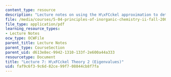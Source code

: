 ```yaml
---
content_type: resource
description: "Lecture notes on using the H\xFCckel approximation to determine eigenvalues."
file: /media/courses/5-04-principles-of-inorganic-chemistry-ii-fall-2008/faf9c6f39c6d82ce99f708844cb8f7fa_Lecture_7.pdf
file_type: application/pdf
learning_resource_types:
- Lecture Notes
ocw_type: OCWFile
parent_title: Lecture Notes
parent_type: CourseSection
parent_uid: d613e8ec-9942-1310-133f-2e600a44a333
resourcetype: Document
title: "Lecture 7: H\xFCckel Theory 2 (Eigenvalues)"
uid: faf9c6f3-9c6d-82ce-99f7-08844cb8f7fa
---
```


